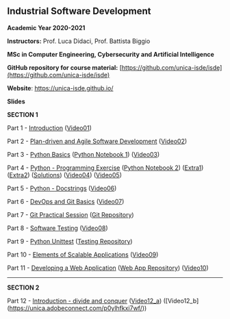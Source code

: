 ## Industrial Software Development
**Academic Year 2020-2021**

**Instructors:** Prof. Luca Didaci, Prof. Battista Biggio

**MSc in Computer Engineering, Cybersecurity and Artificial Intelligence**

**GitHub repository for course material:** [https://github.com/unica-isde/isde](https://github.com/unica-isde/isde)

**Website**: https://unica-isde.github.io/


**Slides**

**SECTION 1**

Part 1 - [Introduction](https://github.com/unica-isde/isde/blob/master/slides/01-Introduction.pdf) ([Video01](https://unica.adobeconnect.com/p0xxb13b1gph/))

Part 2 - [Plan-driven and Agile Software Development](https://github.com/unica-isde/isde/blob/master/slides/02-Agile.pdf) ([Video02](https://unica.adobeconnect.com/p2j150ov2eyv/))

Part 3 - [Python Basics](https://github.com/unica-isde/isde/blob/master/slides/03-Python.pdf) ([Python Notebook 1](https://github.com/unica-isde/isde/blob/master/notebooks/lab01.ipynb)) ([Video03](https://unica.adobeconnect.com/px6rqgmx1e59/))

Part 4 - [Python - Programming Exercise](https://github.com/unica-isde/isde/blob/master/slides/04-Python-MNIST.pdf) ([Python Notebook 2](https://github.com/unica-isde/isde/blob/master/notebooks/lab02.ipynb)) ([Extra1](https://github.com/unica-isde/isde/blob/master/programming-exercises/ISDe-programming-skills-01.pdf)) ([Extra2](https://github.com/unica-isde/isde/blob/master/programming-exercises/ISDe-programming-skills-02.pdf)) ([Solutions](https://github.com/unica-isde/isde/tree/master/src)) ([Video04](https://unica.adobeconnect.com/pr55end4e4y9/)) ([Video05](https://unica.adobeconnect.com/p91ip2rje0qc/)) 

Part 5 - [Python - Docstrings](https://github.com/unica-isde/isde/blob/master/slides/05-Python-docstrings.pdf) ([Video06](https://unica.adobeconnect.com/prjlmdthjiw4/))

Part 6 - [DevOps and Git Basics](https://github.com/unica-isde/isde/blob/master/slides/06-Git.pdf) ([Video07](https://unica.adobeconnect.com/ptcp1cfxuhvw/))

Part 7 - [Git Practical Session](https://github.com/unica-isde/isde/blob/master/slides/07-Git-Practical.pdf) ([Git Repository](https://github.com/unica-isde/isde-git))

Part 8 - [Software Testing](https://github.com/unica-isde/isde/blob/master/slides/08-Testing.pdf) ([Video08](https://unica.adobeconnect.com/pmy0t8r1bwxi/))

Part 9 - [Python Unittest](https://github.com/unica-isde/isde/blob/master/slides/09-Python-Unittest.pdf) ([Testing Repository](https://github.com/unica-isde/isde-testing))

Part 10 - [Elements of Scalable Applications](https://github.com/unica-isde/isde/blob/master/slides/10-Scalable-Apps.pdf) ([Video09](https://unica.adobeconnect.com/pbnrcomn3vx0/))

Part 11 - [Developing a Web Application](https://github.com/unica-isde/isde/blob/master/slides/11-Web-Dev.pdf) ([Web App Repository](https://github.com/unica-isde/flask-classification)) ([Video10](https://unica.adobeconnect.com/pmbiea2dzapo/))

----
**SECTION 2**

Part 12 - [Introduction - divide and conquer](https://github.com/unica-isde/isde/blob/master/slides/12_P2_introduction.pdf) ([Video12_a](https://unica.adobeconnect.com/puwyzju2zcc4/)) ([Video12_b] (https://unica.adobeconnect.com/p0ylhfkxi7wf/))

